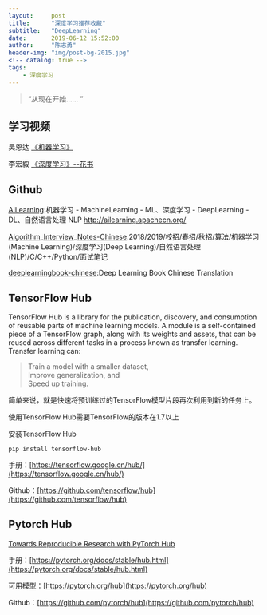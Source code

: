 ```yaml
---
layout:     post
title:      "深度学习推荐收藏"
subtitle:   "DeepLearning"
date:       2019-06-12 15:52:00
author:     "陈志勇"
header-img: "img/post-bg-2015.jpg"
<!-- catalog: true -->
tags:
    - 深度学习
---
```


> “从现在开始...... ”

## 学习视频

吴恩达 [《机器学习》](https://www.bilibili.com/video/av9912938?from=search&seid=16715517750360132554)

李宏毅 [《深度学习》--花书](https://www.bilibili.com/video/av9770302?from=search&seid=10051005272097716619)

## Github

[AiLearning](https://github.com/apachecn/AiLearning):机器学习 - MachineLearning - ML、深度学习 - DeepLearning - DL、自然语言处理 NLP http://ailearning.apachecn.org/

[Algorithm_Interview_Notes-Chinese](https://github.com/imhuay/Algorithm_Interview_Notes-Chinese):2018/2019/校招/春招/秋招/算法/机器学习(Machine Learning)/深度学习(Deep Learning)/自然语言处理(NLP)/C/C++/Python/面试笔记 

[deeplearningbook-chinese](https://github.com/exacity/deeplearningbook-chinese):Deep Learning Book Chinese Translation

## TensorFlow Hub

TensorFlow Hub is a library for the publication, discovery, and consumption of reusable parts of machine learning models. A module is a self-contained piece of a TensorFlow graph, along with its weights and assets, that can be reused across different tasks in a process known as transfer learning. Transfer learning can:
    
>Train a model with a smaller dataset,<br>
>Improve generalization, and<br>
> Speed up training.

简单来说，就是快速将预训练过的TensorFlow模型片段再次利用到新的任务上。

使用TensorFlow Hub需要TensorFlow的版本在1.7以上

安装TensorFlow Hub

```
pip install tensorflow-hub
```

手册：[https://tensorflow.google.cn/hub/](https://tensorflow.google.cn/hub/)

Github：[https://github.com/tensorflow/hub](https://github.com/tensorflow/hub)

## Pytorch Hub

[Towards Reproducible Research with PyTorch Hub](https://pytorch.org/blog/towards-reproducible-research-with-pytorch-hub/)

手册：[https://pytorch.org/docs/stable/hub.html](https://pytorch.org/docs/stable/hub.html)

可用模型：[https://pytorch.org/hub](https://pytorch.org/hub)

Github：[https://github.com/pytorch/hub](https://github.com/pytorch/hub)

